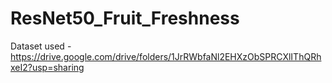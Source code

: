 # ResNet50_Fruit_Freshness

Dataset used - https://drive.google.com/drive/folders/1JrRWbfaNl2EHXzObSPRCXlIThQRhxeI2?usp=sharing

